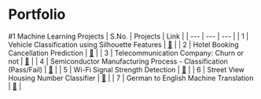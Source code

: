 # Portfolio

#1 Machine Learning Projects
| S.No. | Projects | Link |
| --- | --- | --- |
| 1 | Vehicle Classification using Silhouette Features | [:link:](https://github.com/gesivak21/Vehicle-Classification-using-Silhouette-Features) |
| 2 | Hotel Booking Cancellation Prediction | [:link:](https://github.com/gesivak21/Hotel-Booking-Cancellation-Prediction) |
| 3 | Telecommunication Company: Churn or not | [:link:](https://github.com/gesivak21/Telecommunication-Company---Churn-or-not) |
| 4 | Semiconductor Manufacturing Process - Classification (Pass/Fail) | [:link:](https://github.com/gesivak21/Semiconductor-Manufacturing-Process---Classification-Pass-Fail-) |
| 5 | Wi-Fi Signal Strength Detection | [:link:](https://github.com/gesivak21/Signal-Strength-Detection) |
| 6 | Street View Housing Number Classifier | [:link:](https://github.com/gesivak21/Street-View-Housing-Number-Classifier) |
| 7 | German to English Machine Translation | [:link:](https://github.com/gesivak21/Machine-Translation) |
